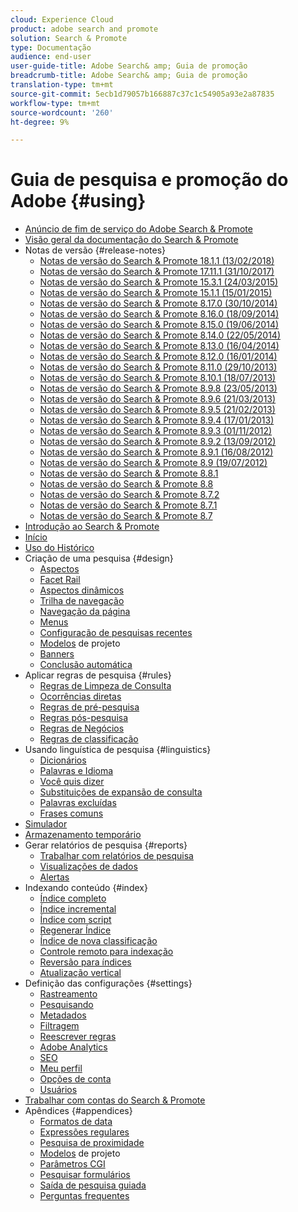 ```yaml
---
cloud: Experience Cloud
product: adobe search and promote
solution: Search & Promote
type: Documentação
audience: end-user
user-guide-title: Adobe Search& amp; Guia de promoção
breadcrumb-title: Adobe Search& amp; Guia de promoção
translation-type: tm+mt
source-git-commit: 5ecb1d79057b166887c37c1c54905a93e2a87835
workflow-type: tm+mt
source-wordcount: '260'
ht-degree: 9%

---
```



# Guia de pesquisa e promoção do Adobe {#using}

+ [Anúncio de fim de serviço do Adobe Search &amp; Promote](sp-eol.md)
+ [Visão geral da documentação do Search &amp; Promote](sp-home.md)
+ Notas de versão {#release-notes}
   + [Notas de versão do Search &amp; Promote 18.1.1 (13/02/2018)](c-searchpromote-release-notes/c-rn-02-13-18-version-1811.md)
   + [Notas de versão do Search &amp; Promote 17.11.1 (31/10/2017)](c-searchpromote-release-notes/c-rn-10-31-17-version-1711.md)
   + [Notas de versão do Search &amp; Promote 15.3.1 (24/03/2015)](c-searchpromote-release-notes/c-rn-03-19-15-version-153.md)
   + [Notas de versão do Search &amp; Promote 15.1.1 (15/01/2015)](c-searchpromote-release-notes/c-rn-01-15-15-version-151.md)
   + [Notas de versão do Search &amp; Promote 8.17.0 (30/10/2014)](c-searchpromote-release-notes/c-rn-10-30-14-version-817.md)
   + [Notas de versão do Search &amp; Promote 8.16.0 (18/09/2014)](c-searchpromote-release-notes/c-rn-09-18-14-version-816.md)
   + [Notas de versão do Search &amp; Promote 8.15.0 (19/06/2014)](c-searchpromote-release-notes/c-rn-06-19-14-version-815.md)
   + [Notas de versão do Search &amp; Promote 8.14.0 (22/05/2014)](c-searchpromote-release-notes/c-rn-05-22-14-version-814.md)
   + [Notas de versão do Search &amp; Promote 8.13.0 (16/04/2014)](c-searchpromote-release-notes/c-rn-04-16-14-version-813.md)
   + [Notas de versão do Search &amp; Promote 8.12.0 (16/01/2014)](c-searchpromote-release-notes/c-rn-01-16-14-version-812.md)
   + [Notas de versão do Search &amp; Promote 8.11.0 (29/10/2013)](c-searchpromote-release-notes/c-rn-10-17-13-version-811.md)
   + [Notas de versão do Search &amp; Promote 8.10.1 (18/07/2013)](c-searchpromote-release-notes/c-rn-07-18-13-version-810.md)
   + [Notas de versão do Search &amp; Promote 8.9.8 (23/05/2013)](c-searchpromote-release-notes/c-rn-05-23-13-version-898.md)
   + [Notas de versão do Search &amp; Promote 8.9.6 (21/03/2013)](c-searchpromote-release-notes/c-rn-03-21-13-version-896.md)
   + [Notas de versão do Search &amp; Promote 8.9.5 (21/02/2013)](c-searchpromote-release-notes/c-rn-02-21-13-version-895.md)
   + [Notas de versão do Search &amp; Promote 8.9.4 (17/01/2013)](c-searchpromote-release-notes/c-rn-01-17-13-version-894.md)
   + [Notas de versão do Search &amp; Promote 8.9.3 (01/11/2012)](c-searchpromote-release-notes/c-rn-11-01-12-version-893.md)
   + [Notas de versão do Search &amp; Promote 8.9.2 (13/09/2012)](c-searchpromote-release-notes/c-rn-09-13-12-version-892.md)
   + [Notas de versão do Search &amp; Promote 8.9.1 (16/08/2012)](c-searchpromote-release-notes/c-rn-08-16-12-version-891.md)
   + [Notas de versão do Search &amp; Promote 8.9 (19/07/2012)](c-searchpromote-release-notes/c-rn-07-19-12-version-89.md)
   + [Notas de versão do Search &amp; Promote 8.8.1](c-searchpromote-release-notes/c-rn-05-31-12-version-881.md)
   + [Notas de versão do Search &amp; Promote 8.8](c-searchpromote-release-notes/c-rn-04-26-12-version-88.md)
   + [Notas de versão do Search &amp; Promote 8.7.2](c-searchpromote-release-notes/c-maintenance-release-03-29-12-version-872.md)
   + [Notas de versão do Search &amp; Promote 8.7.1](c-searchpromote-release-notes/c-maintenance-release-02-23-12-version-871.md)
   + [Notas de versão do Search &amp; Promote 8.7](c-searchpromote-release-notes/c-maintenance-release-01-19-12-version-870.md)
+ [Introdução ao Search &amp; Promote](c-getting-started.md)
+ [Início](c-about-home.md)
+ [Uso do Histórico](t-using-the-history-option.md)
+ Criação de uma pesquisa {#design}
   + [Aspectos](c-about-design-menu/c-about-facets.md)
   + [Facet Rail](c-about-design-menu/c-about-facet-rails.md)
   + [Aspectos dinâmicos](c-about-design-menu/c-about-dynamic-facets.md)
   + [Trilha de navegação](c-about-design-menu/c-about-breadcrumbs.md)
   + [Navegação da página](c-about-design-menu/c-about-page-navigation.md)
   + [Menus](c-about-design-menu/c-about-menus.md)
   + [Configuração de pesquisas recentes](c-about-design-menu/t-configuring-recent-searches.md)
   + [Modelos](c-about-design-menu/c-about-templates.md) de projeto
   + [Banners](c-about-design-menu/c-about-banners.md)
   + [Conclusão automática](c-about-auto-complete.md)
+ Aplicar regras de pesquisa {#rules}
   + [Regras de Limpeza de Consulta](c-about-rules-menu/c-about-query-cleaning-rules.md)
   + [Ocorrências diretas](c-about-rules-menu/c-about-direct-hits.md)
   + [Regras de pré-pesquisa](c-about-rules-menu/c-about-pre-search-rules.md)
   + [Regras pós-pesquisa](c-about-rules-menu/c-about-post-search-rules.md)
   + [Regras de Negócios](c-about-rules-menu/c-about-business-rules.md)
   + [Regras de classificação](c-about-rules-menu/c-about-ranking-rules.md)
+ Usando linguística de pesquisa {#linguistics}
   + [Dicionários](c-about-linguistics-menu/c-about-dictionaries.md)
   + [Palavras e Idioma](c-about-linguistics-menu/c-about-words-and-language.md)
   + [Você quis dizer](c-about-linguistics-menu/c-about-did-you-mean.md)
   + [Substituições de expansão de consulta](c-about-linguistics-menu/c-about-query-expansion-overrides.md)
   + [Palavras excluídas](c-about-linguistics-menu/c-about-excluded-words.md)
   + [Frases comuns](c-about-linguistics-menu/c-about-common-phrases.md)
+ [Simulador](c-about-simulator.md)
+ [Armazenamento temporário](c-about-staging.md)
+ Gerar relatórios de pesquisa {#reports}
   + [Trabalhar com relatórios de pesquisa](c-about-reports-menu/c-about-reports-menu.md)
   + [Visualizações de dados](c-about-reports-menu/c-about-data-views.md)
   + [Alertas](c-about-reports-menu/c-about-alerts.md)
+ Indexando conteúdo {#index}
   + [Índice completo](c-about-index-menu/c-about-full-index.md)
   + [Índice incremental](c-about-index-menu/c-about-incremental-index.md)
   + [Índice com script](c-about-index-menu/c-about-scripted-index.md)
   + [Regenerar Índice](c-about-index-menu/c-about-regenerate-index.md)
   + [Índice de nova classificação](c-about-index-menu/c-about-re-rank-index.md)
   + [Controle remoto para indexação](c-about-index-menu/c-about-remote-control-for-indexing.md)
   + [Reversão para índices](c-about-index-menu/c-about-rollback-for-indexes.md)
   + [Atualização vertical](c-about-index-menu/c-about-vertical-updates.md)
+ Definição das configurações {#settings}
   + [Rastreamento](c-about-settings-menu/c-about-crawling-menu.md)
   + [Pesquisando](c-about-settings-menu/c-about-searching-menu.md)
   + [Metadados](c-about-settings-menu/c-about-metadata-menu.md)
   + [Filtragem](c-about-settings-menu/c-about-filtering-menu.md)
   + [Reescrever regras](c-about-settings-menu/c-about-rewrite-rules-menu.md)
   + [Adobe Analytics](c-about-settings-menu/c-about-adobe-analytics-menu.md)
   + [SEO](c-about-settings-menu/c-about-seo.md)
   + [Meu perfil](c-about-settings-menu/c-about-my-profile-menu.md)
   + [Opções de conta](c-about-settings-menu/c-about-account-options-menu.md)
   + [Usuários](c-about-settings-menu/c-about-users-menu.md)
+ [Trabalhar com contas do Search &amp; Promote](c-about-accounts-menu.md)
+ Apêndices {#appendices}
   + [Formatos de data](c-appendices/r-date-formats.md)
   + [Expressões regulares](c-appendices/r-regular-expressions.md)
   + [Pesquisa de proximidade](c-appendices/r-about-proximity-search.md)
   + [Modelos](c-appendices/c-templates.md) de projeto
   + [Parâmetros CGI](c-appendices/c-cgiparameters.md)
   + [Pesquisar formulários](c-appendices/c-searchforms.md)
   + [Saída de pesquisa guiada](c-appendices/c-guidedsearchoutput.md)
   + [Perguntas frequentes](c-appendices/c-faq.md)
